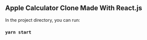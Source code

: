 ## Apple Calculator Clone Made With React.js

In the project directory, you can run:

### `yarn start`

